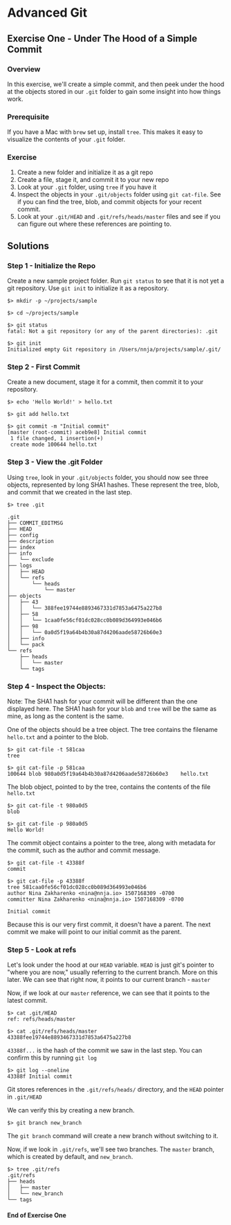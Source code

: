 # Advanced Git


## Exercise One - Under The Hood of a Simple Commit

### Overview
In this exercise, we'll create a simple commit, and then peek under the hood at the objects stored in our `.git` folder to gain some insight into how things work.

### Prerequisite
If you have a Mac with `brew` set up, install `tree`. This makes it easy to visualize the contents of your `.git` folder.

### Exercise
1. Create a new folder and initialize it as a git repo
2. Create a file, stage it, and commit it to your new repo
3. Look at your `.git` folder, using `tree` if you have it
4. Inspect the objects in your `.git/objects` folder using `git cat-file`. See if you can find the tree, blob, and commit objects for your recent commit.
5. Look at your `.git/HEAD` and `.git/refs/heads/master` files and see if you can figure out where these references are pointing to.

## Solutions

### Step 1 - Initialize the Repo
Create a new sample project folder. Run `git status` to see that it is not yet a git repository. Use `git init` to initialize it as a repository.

```
$> mkdir -p ~/projects/sample

$> cd ~/projects/sample

$> git status
fatal: Not a git repository (or any of the parent directories): .git

$> git init
Initialized empty Git repository in /Users/nnja/projects/sample/.git/
```

### Step 2 - First Commit
Create a new document, stage it for a commit, then commit it to your repository.

```
$> echo 'Hello World!' > hello.txt

$> git add hello.txt

$> git commit -m "Initial commit"
[master (root-commit) aceb9e8] Initial commit
 1 file changed, 1 insertion(+)
 create mode 100644 hello.txt
```

### Step 3 - View the .git Folder
Using `tree`, look in your `.git/objects` folder, you should now see three objects, represented by long SHA1 hashes. These represent the tree, blob, and commit that we created in the last step.

```
$> tree .git

.git
├── COMMIT_EDITMSG
├── HEAD
├── config
├── description
├── index
├── info
│   └── exclude
├── logs
│   ├── HEAD
│   └── refs
│       └── heads
│           └── master
├── objects
│   ├── 43
│   │   └── 388fee19744e8893467331d7853a6475a227b8
│   ├── 58
│   │   └── 1caa0fe56cf01dc028cc0b089d364993e046b6
│   ├── 98
│   │   └── 0a0d5f19a64b4b30a87d4206aade58726b60e3
│   ├── info
│   └── pack
└── refs
    ├── heads
    │   └── master
    └── tags
```

### Step 4 - Inspect the Objects:
Note: The SHA1 hash for your commit will be different than the one displayed here. The SHA1 hash for your `blob` and `tree` will be the same as mine, as long as the content is the same.

One of the objects should be a tree object. The tree contains the filename `hello.txt` and a pointer to the blob.

```
$> git cat-file -t 581caa
tree

$> git cat-file -p 581caa
100644 blob 980a0d5f19a64b4b30a87d4206aade58726b60e3	hello.txt
```

The blob object, pointed to by the tree, contains the contents of the file `hello.txt`

```
$> git cat-file -t 980a0d5
blob

$> git cat-file -p 980a0d5
Hello World!
```

The commit object contains a pointer to the tree, along with metadata for the commit, such as the author and commit message.

```
$> git cat-file -t 43388f
commit

$> git cat-file -p 43388f
tree 581caa0fe56cf01dc028cc0b089d364993e046b6
author Nina Zakharenko <nina@nnja.io> 1507168309 -0700
committer Nina Zakharenko <nina@nnja.io> 1507168309 -0700

Initial commit
```

Because this is our very first commit, it doesn't have a parent. The next commit we make will point to our initial commit as the parent. 

### Step 5 - Look at refs

Let's look under the hood at our `HEAD` variable. `HEAD` is just git's pointer to "where you are now," usually referring to the current branch. More on this later. We can see that right now, it points to our current branch - `master`

Now, if we look at our `master` reference, we can see that it points to the latest commit.

```
$> cat .git/HEAD
ref: refs/heads/master

$> cat .git/refs/heads/master
43388fee19744e8893467331d7853a6475a227b8
```
`43388f...` is the hash of the commit we saw in the last step. You can confirm this by running `git log`

```
$> git log --oneline
43388f Initial commit
```

Git stores references in the `.git/refs/heads/` directory, and the `HEAD` pointer in `.git/HEAD`

We can verify this by creating a new branch.

```
$> git branch new_branch
```

The `git branch` command will create a new branch without switching to it.

Now, if we look in `.git/refs`, we'll see two branches. The `master` branch, which is created by default, and `new_branch`.

```
$> tree .git/refs
.git/refs
├── heads
│   ├── master
│   └── new_branch
└── tags

```

#### End of Exercise One


